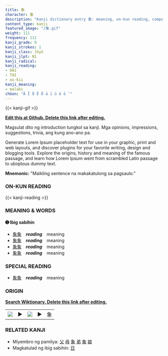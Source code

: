 ```yaml
---
title: 象
character: 象
description: "Kanji dictionary entry 象: meaning, on-kun reading, compounds, origin, related kanji"
content_type: kanji
featured_image: "/象.gif"
weight: 111
frequency: 111
kanji_grade: 9
kanji_strokes: 1
kanji_class: Jōyō
kanji_jlpt: N1
kanji_radical: 
kanji_reading: 
- DAI
- TAI
- oo-kii
kanji_meaning:
- malaki
chōon: "Ā Ī Ū Ē Ō ā ī ū ē ō ’"
---
```

[//]: # (Don't edit the line below. Kanji animated GIF code is automatically generated.)
{{< kanji-gif >}}

[//]: # (Edit below this line.)

**[Edit this at Github. Delete this link after editing.](https://github.com/tim0g/tim/tree/main/content/kanji/象/index.md)**

Magsulat dito ng introduction tungkol sa kanji. Mga opinions, impressions, suggestions, trivia, ang kung ano-ano pa.

Generate Lorem Ipsum placeholder text for use in your graphic, print and web layouts, and discover plugins for your favorite writing, design and blogging tools. Explore the origins, history and meaning of the famous passage, and learn how Lorem Ipsum went from scrambled Latin passage to ubiqitous dummy text.
 
**Mnemonic:** "Maikling sentence na makakatulong sa pagsaulo."

### ON-KUN READING

[//]: # (Don't edit the line below. ON-KUN READING code is automatically generated.)
{{< kanji-reading >}}

### MEANING & WORDS

#### ➊ **Ibig sabihin**
  - [象](../象)[象](../象)　***reading***　meaning
  - [象](../象)[象](../象)　***reading***　meaning
  - [象](../象)[象](../象)　***reading***　meaning
  - [象](../象)[象](../象)　***reading***　meaning

### SPECIAL READING
  - [象](../象)[象](../象)　***reading***　meaning

### ORIGIN

**[Search Wiktionary. Delete this link after editing.](https://wiktionary.org/wiki/象)**
<table class="kanji-table"><tr><td>
<img src="60px-象-bronze.svg.png">
</td><td>▶</td><td>
<img src="60px-象-oracle.svg.png">
</td><td>▶</td>
<td class="kanji-origin">象</td>
</tr></table>

### RELATED KANJI
- Miyembro ng pamilya: [父](../父) [母](../母) [象](../象) [弟](../弟) [象](../象) [娘](../娘)
- Magkatulad ng ibig sabihin: [日](../日)
